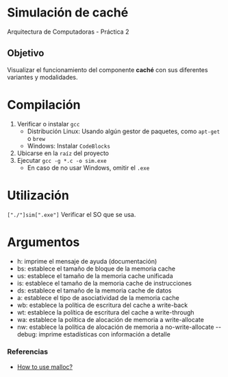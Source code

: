 # Simulación de caché
Arquitectura de Computadoras - Práctica 2

## Objetivo
Visualizar el funcionamiento del componente **caché** con sus diferentes variantes y modalidades.

# Compilación
1. Verificar o instalar `gcc`
    - Distribución Linux: Usando algún gestor de paquetes, como `apt-get` o `brew`
    - Windows: Instalar `CodeBlocks`
2. Ubicarse en la `raíz` del proyecto
3. Ejecutar `gcc -g *.c -o sim.exe`
    - En caso de no usar Windows, omitir el `.exe`

# Utilización
`["./"]sim[".exe"]`
Verificar el SO que se usa.

# Argumentos
- h:        imprime el mensaje de ayuda (documentación)
- bs:       establece el tamaño de bloque de la memoria cache
- us:       establece el tamaño de la memoria cache unificada
- is:       establece el tamaño de la memoria cache de instrucciones
- ds:       establece el tamaño de la memoria cache de datos
- a:        establece el tipo de asociatividad de la memoria cache
- wb:       establece la política de escritura del cache a write-back
- wt:       establece la política de escritura del cache a write-through
- wa:       establece la política de alocación de memoria a write-allocate
- nw:       establece la política de alocación de memoria a no-write-allocate
--debug:    imprime estadísticas con información a detalle

### Referencias
- [How to use malloc?](https://www.programiz.com/c-programming/c-dynamic-memory-allocation)
